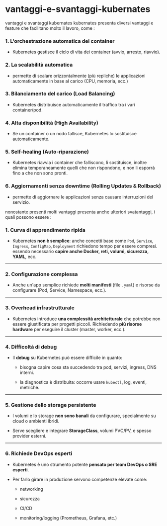 # vantaggi-e-svantaggi-kubernates
vantaggi e svantaggi kubernates
kubernates presenta diversi vantaggi e feature che facilitano molto il lavoro, come : 

### 1. **L'orchestrazione automatica dei container**

- Kubernetes gestisce il ciclo di vita dei container (avvio, arresto, riavvio).
    
### 2. **La scalabilità automatica**

- permette di scalare orizzontalmente (più repliche) le applicazioni automaticamente in base al carico (CPU, memoria, ecc.)
    
### 3. **Bilanciamento del carico (Load Balancing)**

- Kubernetes distribuisce automaticamente il traffico tra i vari container/pod.
    
### 4. **Alta disponibilità (High Availability)**

- Se un container o un nodo fallisce, Kubernetes lo sostituisce automaticamente.
    
### 5. **Self-healing (Auto-riparazione)**

- Kubernetes riavvia i container che falliscono, li sostituisce, inoltre elimina temporaneamente quelli che  non rispondono, e non li esporrà fino a che non sono pronti.
    
### 6. **Aggiornamenti senza downtime (Rolling Updates & Rollback)**

- permette di  aggiornare le applicazioni senza causare interruzioni del servizio.
    

nonostante presenti molti vantaggi presenta anche ulteriori svatantaggi, i quali possono essere : 

### 1. **Curva di apprendimento ripida**

- Kubernetes **non è semplice**: anche concetti base come `Pod`, `Service`, `Ingress`, `ConfigMap`, `Deployment` richiedono tempo per essere compresi. essendo  necessario **capire anche Docker, reti, volumi, sicurezza, YAML**, ecc.

---

### 2. **Configurazione complessa**
    
- Anche un'app semplice richiede **molti manifesti** (file `.yaml`) e risorse da configurare (Pod, Service, Namespace, ecc.).
    

---

### 3. **Overhead infrastrutturale**

- Kubernetes introduce **una complessità architetturale** che potrebbe non essere giustificata per progetti piccoli. Richiedendo **più risorse hardware** per eseguire il cluster (master, worker, ecc.).
    
---

### 4. **Difficoltà di debug**

- Il **debug** su Kubernetes può essere difficile in quanto:
    
    - bisogna capire cosa sta succedendo tra pod, servizi, ingress, DNS interni.
        
    - la diagnostica è distribuita: occorre usare `kubectl`, log, eventi, metriche.
        

---

### 5. **Gestione dello storage persistente**

- I volumi e lo storage **non sono banali** da configurare, specialmente su cloud o ambienti ibridi.
    
- Serve scegliere e integrare **StorageClass**, volumi PVC/PV, e spesso provider esterni.
    

---

### 6. **Richiede DevOps esperti**

- Kubernetes è uno strumento potente **pensato per team DevOps o SRE esperti**.
    
- Per farlo girare in produzione servono competenze elevate come:
    
    - networking
        
    - sicurezza
        
    - CI/CD
        
    - monitoring/logging (Prometheus, Grafana, etc.)
